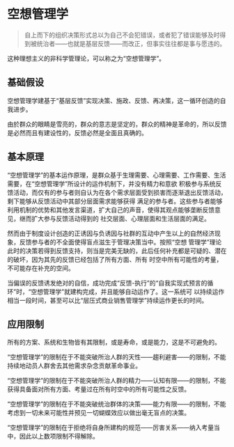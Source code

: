 # 空想管理学

> 自上而下的组织决策形式总以为自己不会犯错误，或者犯了错误能够及时得到被统治者——也就是基层反馈——而改正，但事实往往都是事与愿违的。

这种理想主义的非科学管理论，可以称之为“空想管理学”。

## 基础假设

空想管理学建基于“基层反馈”实现决策、施政、反馈、再决策，这一循环创造的自我进步。

由於群众的眼睛是雪亮的，群众的意志是坚定的，群众的精神是革命的，所以反馈是必然而且有建设性的，反馈必然是全面且真确的。

## 基本原理

“空想管理学”的基本运作原理，是群众基于生理需要、心理需要、工作需要、生活需要，在“空想管理学”所设计的运作机制下，并没有精力和意欲
积极参与系统反馈活动，而仅有的参与者则自认为在各个需求层面受到损害而逐渐退出反馈活动，剩下能够从反馈活动中其部分层面需求能够获得
满足的参与者。这些参与者能够利用机制的优势和其他发言渠道，扩大自己的声音，使得其观点能够垄断反馈意见，继而扩大参与反馈活动得到的
社交层面、心理层面和生活层面的满足。

然而由于制度设计创造的正诱因与负诱因与社群的互动中产生以上的自然经济现象，反馈参与者的不全面使得盲点滋生于管理决策当中。按照“空想
管理学”理论此时的决策若得到反馈支持，则当是完美无缺的，此后任何补充都是可疑的、潜在的破坏，因为其先的反馈已经包括了所有方面、所有
时空中所有可能性的考量，不可能存在补充的空间。

当偏误的反馈诱发绝对的自信，成功完成“反馈-执行”的“自我实现式预言的循环”时，“空想管理学”就建构完成，并且能够自动运作了。这一系统可
以持续运作相当一段时间，甚至可以比“层压式商业销售管理学”持续运作更长的时间。

## 应用限制

所有的方案、系统和生物皆有其限制，或是寿命，或是能力，这是不可避免的。

“空想管理学”的限制在于不能突破所治人群的天性——趨利避害——的限制，不能持续地动员人群舍去其他需求杂念贡献革命事业。

“空想管理学”的限制在于不能突破所治人群的精力——认知有限——的限制，不能获得具备面对所有方面、考量过在所有时空中的所有可能性之反馈。

“空想管理学”的限制在于不能突破统治群体的决策——能力有限——的限制，不能考虑到一切未来可能性并预见一切蝴蝶效应以做出毫无盲点的决策。

“空想管理学”的限制在于拒绝将自身所建构的规范——厉害关系——纳入考量当中，因此以上数项限制不得解除。
